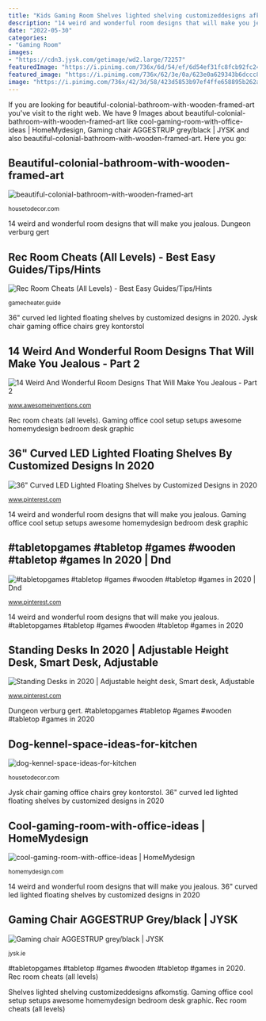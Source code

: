 ```yaml
---
title: "Kids Gaming Room Shelves lighted shelving customizeddesigns afkomstig"
description: "14 weird and wonderful room designs that will make you jealous"
date: "2022-05-30"
categories:
- "Gaming Room"
images:
- "https://cdn3.jysk.com/getimage/wd2.large/72257"
featuredImage: "https://i.pinimg.com/736x/6d/54/ef/6d54ef31fc8fcb92fc24032db8f8c380.jpg"
featured_image: "https://i.pinimg.com/736x/62/3e/0a/623e0a629343b6dccc89720dcfcf1cd7.jpg"
image: "https://i.pinimg.com/736x/42/3d/58/423d5853b97ef4ffe658895b262a4077.jpg"
---
```


If you are looking for beautiful-colonial-bathroom-with-wooden-framed-art you've visit to the right web. We have 9 Images about beautiful-colonial-bathroom-with-wooden-framed-art like cool-gaming-room-with-office-ideas | HomeMydesign, Gaming chair AGGESTRUP grey/black | JYSK and also beautiful-colonial-bathroom-with-wooden-framed-art. Here you go:

## Beautiful-colonial-bathroom-with-wooden-framed-art

![beautiful-colonial-bathroom-with-wooden-framed-art](https://housetodecor.com/wp-content/uploads/2020/03/beautiful-colonial-bathroom-with-wooden-framed-art.jpg "36&quot; curved led lighted floating shelves by customized designs in 2020")

<small>housetodecor.com</small>

14 weird and wonderful room designs that will make you jealous. Dungeon verburg gert

## Rec Room Cheats (All Levels) - Best Easy Guides/Tips/Hints

![Rec Room Cheats (All Levels) - Best Easy Guides/Tips/Hints](https://is4-ssl.mzstatic.com/image/thumb/Purple123/v4/81/4e/63/814e6340-1f88-1bdc-0a5b-4d94bd7db2c4/pr_source.png/392x696bb.png "Gaming chair aggestrup grey/black")

<small>gamecheater.guide</small>

36&quot; curved led lighted floating shelves by customized designs in 2020. Jysk chair gaming office chairs grey kontorstol

## 14 Weird And Wonderful Room Designs That Will Make You Jealous - Part 2

![14 Weird And Wonderful Room Designs That Will Make You Jealous - Part 2](https://www.awesomeinventions.com/wp-content/uploads/2016/01/Weird-Wonderful-Room-Designs-green.jpg "Jysk chair gaming office chairs grey kontorstol")

<small>www.awesomeinventions.com</small>

Rec room cheats (all levels). Gaming office cool setup setups awesome homemydesign bedroom desk graphic

## 36&quot; Curved LED Lighted Floating Shelves By Customized Designs In 2020

![36&quot; Curved LED Lighted Floating Shelves by Customized Designs in 2020](https://i.pinimg.com/736x/6d/54/ef/6d54ef31fc8fcb92fc24032db8f8c380.jpg "#tabletopgames #tabletop #games #wooden #tabletop #games in 2020")

<small>www.pinterest.com</small>

14 weird and wonderful room designs that will make you jealous. Gaming office cool setup setups awesome homemydesign bedroom desk graphic

## #tabletopgames #tabletop #games #wooden #tabletop #games In 2020 | Dnd

![#tabletopgames #tabletop #games #wooden #tabletop #games in 2020 | Dnd](https://i.pinimg.com/736x/42/3d/58/423d5853b97ef4ffe658895b262a4077.jpg "Gaming office cool setup setups awesome homemydesign bedroom desk graphic")

<small>www.pinterest.com</small>

14 weird and wonderful room designs that will make you jealous. #tabletopgames #tabletop #games #wooden #tabletop #games in 2020

## Standing Desks In 2020 | Adjustable Height Desk, Smart Desk, Adjustable

![Standing Desks in 2020 | Adjustable height desk, Smart desk, Adjustable](https://i.pinimg.com/736x/62/3e/0a/623e0a629343b6dccc89720dcfcf1cd7.jpg "Rec room cheats (all levels)")

<small>www.pinterest.com</small>

Dungeon verburg gert. #tabletopgames #tabletop #games #wooden #tabletop #games in 2020

## Dog-kennel-space-ideas-for-kitchen

![dog-kennel-space-ideas-for-kitchen](https://housetodecor.com/wp-content/uploads/2021/01/dog-kennel-space-ideas-for-kitchen.jpg "Weird jealous")

<small>housetodecor.com</small>

Jysk chair gaming office chairs grey kontorstol. 36&quot; curved led lighted floating shelves by customized designs in 2020

## Cool-gaming-room-with-office-ideas | HomeMydesign

![cool-gaming-room-with-office-ideas | HomeMydesign](https://homemydesign.com/wp-content/uploads/2020/02/cool-gaming-room-with-office-ideas.jpg "14 weird and wonderful room designs that will make you jealous")

<small>homemydesign.com</small>

14 weird and wonderful room designs that will make you jealous. 36&quot; curved led lighted floating shelves by customized designs in 2020

## Gaming Chair AGGESTRUP Grey/black | JYSK

![Gaming chair AGGESTRUP grey/black | JYSK](https://cdn3.jysk.com/getimage/wd2.large/72257 "Standing desks in 2020")

<small>jysk.ie</small>

#tabletopgames #tabletop #games #wooden #tabletop #games in 2020. Rec room cheats (all levels)

Shelves lighted shelving customizeddesigns afkomstig. Gaming office cool setup setups awesome homemydesign bedroom desk graphic. Rec room cheats (all levels)
